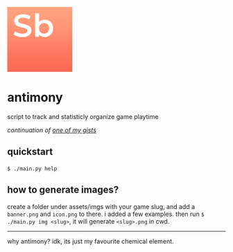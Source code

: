 
![logo](assets/logo.png)
# antimony
script to track and statisticly organize game playtime

_continuation of [one of my gists](https://gist.github.com/thisisignitedoreo/3212cd92016ba03fca86412bb134734e)_

## quickstart

```console
$ ./main.py help
```

## how to generate images?
create a folder under assets/imgs with your game slug, and add a `banner.png`
and `icon.png` to there. i added a few examples. then run `$ ./main.py img <slug>`,
it will generate `<slug>.png` in cwd.

---

why antimony? idk, its just my favourite chemical element.

